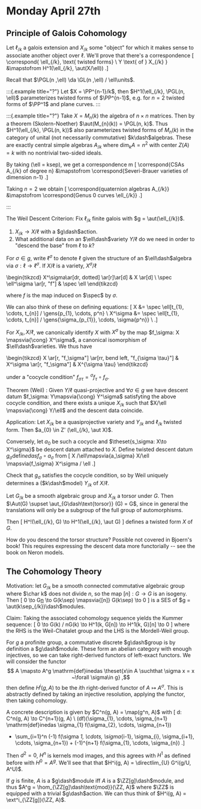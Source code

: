 # Monday April 27th

## Principle of Galois Cohomology

Let $\ell_{/k}$ a galois extension and $X_{/k}$ some "object" for which it makes sense to associate another object over $\ell$.
We'll prove that there's a correspondence
\[
\correspond{
\ell_{/k}, \text{ twisted forms} \\
Y \text{ of } X_{/k}
}
&\mapstofrom
H^1(\ell_{/k}, \aut(X/\ell))
.\]



Recall that $\PGL(n ,\ell) \da \GL(n ,\ell) / \ell\units$.

:::{.example title="?"}
Let $X = \PP^{n-1}/k$, then $H^1(\ell_{/k}, \PGL(n, \ell)$ parameterizes twisted forms of $\PP^{n-1}$, e.g. for $n=2$ twisted forms of $\PP^1$ and plane curves.
:::


:::{.example title="?"}
Take $X = M_{n}(k)$ the algebra of $n\times n$ matrices.
Then by a theorem (Skolern-Noether) $\aut(M_{n}(k)) = \PGL(n, k)$.
Thus $H^1(\ell_{/k}, \PGL(n, k))$ also parameterizes twisted forms of $M_{n}(k)$ in the category of unital (not necessarily commutative) $k\dash$algebras.
These are exactly central simple algebras $A_{/k}$ where $\dim_{k} A = n^2$ with center $Z(A) = k$ with no nontrivial two-sided ideals.

By taking \(\ell = ksep\), we get a correspondence m
\[
\correspond{CSAs A_{/k} of degree n} 
&\mapstofrom
\correspond{Severi-Brauer varieties of dimension n-1}
.\]

Taking $n=2$ we obtain
\[
\correspond{quaternion algebras A_{/k}} 
&\mapstofrom
\correspond{Genus 0 curves \ell_{/k}}
.\]

:::

The Weil Descent Criterion:
Fix $\ell_{/k}$ finite galois with $g = \aut(\ell_{/k})$.

1. $X_{/k} \to X/\ell$ with a $g\dash$action.
2. What additional data on an $\ell\dash$variety $Y/\ell$ do we need in order to "descend the base" from $\ell$ to $k$?

For $\sigma \in g$, write $\ell^\sigma$ to denote $\ell$ given the structure of an $\ell\dash$algebra via $\sigma: \ell \to \ell^\sigma$.
If $X/\ell$ is a variety, $X^\sigma / \ell$ 


\begin{tikzcd}
X^\sigma\ar[dr, dotted] \ar[r]\ar[d] & X \ar[d] \\
\spec \ell^\sigma \ar[r, "f"] & \spec \ell
\end{tikzcd}


where $f$ is the map induced on $\spec$ by $\sigma$.

We can also think of these on defining equations:
\[
X &= \spec \ell[t_{1}, \cdots, t_{n}] / \gens{p_{1}, \cdots, p^n} \\
X^\sigma &= \spec \ell[t_{1}, \cdots, t_{n}] / \gens{\sigma_{p_{1}}, \cdots, \sigma{p^n}} \\
.\]

For $X_{/k}, X/\ell$, we canonically identify $X$ with $X^\sigma$ by the map $f_\sigma: X \mapsvia{\cong} X^\sigma$, a canonical isomorphism of $\ell\dash$varieties.
We thus have

\begin{tikzcd}
X \ar[r, "f_\sigma"] \ar[rr, bend left, "f_{\sigma \tau}"] & X^\sigma \ar[r, "f_\sigma"] & X^{\sigma \tau}
\end{tikzcd}


under a "cocycle condition" $f_{\sigma \tau} = {}^\sigma f_\tau \circ f_\sigma$.

Theorem (Weil)
: Given $Y/\ell$ quasi-projective and $\forall \sigma \in g$ we have descent datum $f_\sigma: Y\mapsvia{\cong} Y^\sigma$ satisfyting the above cocycle condition, and there exists a unique $X_{/k}$ such that $X/\ell \mapsvia{\cong} Y/\ell$ and the descent data coincide.

Application:
Let $X_{/k}$ be a quasiprojective variety and $Y_{/k}$ and $\ell_{/k}$ twisted form.
Then $a_{0} \in Z' (\ell_{/k}, \aut X)$.

Conversely, let $a_{0}$ be such a cocycle and $\theset{s_\sigma: X\to X^\sigma}$ be descent datum attached to $X$.
Define twisted descent datum $g_\sigma \mathrm{def}inedas f_\sigma \circ a_\sigma$ from
\[
X /\ell\mapsvia{a_\sigma} X/\ell \mapsvia{f_\sigma} X^\sigma / \ell
.\]

Check that $g_\sigma$ satisfies the cocycle condition, so by Weil uniquely determines a ($k\dash$model) $Y_{/k}$ of $X/\ell$.


Let $G_{/k}$ be a smooth algebraic group and $X_{/k}$ a torsor under $G$.
Then $\Aut(G) \supset \aut_{G\dash\text{torsor}} (G) = G$, since in general the translations will only be a subgroup of the full group of automorphisms.

Then
\[
H^!(\ell_{/k}, G) \to H^1(\ell_{/k}, \aut G)
\]
defines a twisted form $X$ of $G$.

How do you descend the torsor structure? Possible not covered in Bjoern's book!
This requires expressing the descent data more functorially -- see the book on Neron models.

## The Cohomology Theory

Motivation: let $G_{/k}$ be a smooth connected commutative algebraic group where $\char k$ does not divide $n$, so the map $[n]: G \to G$ is an isogeny.
Then
\[
0 \to G[n](K\sep) \to G(k\sep) \mapsvia{[n]} G(k\sep) \to 0
\]
is a SES of $g = \aut(k\sep_{/k})\dash$modules.

Claim:
Taking the associated cohomology sequence yields the Kummer sequence:
\[
0 \to G(k) / nG(k) \to H^1(k, G[n]) \to H^1(k, G)[n] \to 0
\]
where the RHS is the Weil-Chatalet group and the LHS is the Mordell-Weil group.

For $g$ a profinite group, a commutative discrete $g\dash$group is by definition a $g\dash$module.
These form an abelian category with enough injectives, so we can take right-derived functors of left-exact functors.
We will consider the functor 
$$
A \mapsto A^g \mathrm{def}inedas \theset{x\in A \suchthat \sigma x = x ~\forall \sigma\in g}
,$$
then define $H^i(g, A)$ to be the $i$th right-derived functor of $A \mapsto A^\sigma$.
This is abstractly defined by taking an injective resolution, applying the functor, then taking cohomology.

A concrete description is given by $C^n(g, A) = \map(g^n, A)$ with
\[
d: C^n(g, A) \to C^{n+1}(g, A) \\
(df)(\sigma_{1}, \cdots, \sigma_{n+1} \mathrm{def}inedas \sigma_{1} f(\sigma_{2}, \cdots, \sigma_{n+1})
+ \sum_{i=1}^n (-1) f(\sigma _1, \cdots, \sigma_{i-1}, \sigma_{i}, \sigma_{i+1}, \cdots, \sigma_{n+1}) + (-1)^{n+1} f(\sigma_{1}, \cdots, \sigma_{n})
.\]

Then $d^2 = 0$, $H^n$ is kernels mod images, and this agrees with $H^1$ as defined before with $H^0 = A^g$.
We'll see that that $H^i(g, A) = \directlim_{U} G^i(g/U, A^U)$.

If $g$ is finite, $A$ is a $g\dash$module iff $A$ is a $\ZZ[g]\dash$module, and thus $A^g = \hom_{\ZZ[g]\dash\text{mod}}(\ZZ, A)$ where $\ZZ$ is equipped with a trivial $g\dash$action.
We can thus think of $H^i(g, A) = \ext^i_{\ZZ[g]}(\ZZ, A)$.
